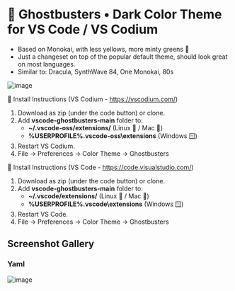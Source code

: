 # 👻 Ghostbusters • Dark Color Theme for VS Code / VS Codium

* Based on Monokai, with less yellows, more minty greens 🎄
* Just a changeset on top of the popular default theme, should look great on most languages.
* Similar to: Dracula, SynthWave 84, One Monokai, 80s

![image](https://user-images.githubusercontent.com/24665/143184076-fddcdaa5-bed1-4314-bb27-897dca1ad4c4.png)

🚨 Install Instructions (VS Codium - https://vscodium.com/)

1. Download as zip (under the code button) or clone.
2. Add **vscode-ghostbusters-main** folder to:
    * **~/.vscode-oss/extensions/** (Linux 🐧 / Mac 🍏)
    * **%USERPROFILE%\.vscode-oss\extensions** (Windows 🪟)
3. Restart VS Codium.
4. File -> Preferences -> Color Theme -> Ghostbusters

🚨 Install Instructions (VS Code - https://code.visualstudio.com/)

1. Download as zip (under the code button) or clone.
2. Add **vscode-ghostbusters-main** folder to:
    * **~/.vscode/extensions/** (Linux 🐧 / Mac 🍏)
    * **%USERPROFILE%\.vscode\extensions** (Windows 🪟)
3. Restart VS Code.
4. File -> Preferences -> Color Theme -> Ghostbusters

## Screenshot Gallery

### Yaml
![image](https://user-images.githubusercontent.com/24665/143310851-7ba24308-e0a1-4b13-a7f1-91e60b829015.png)

